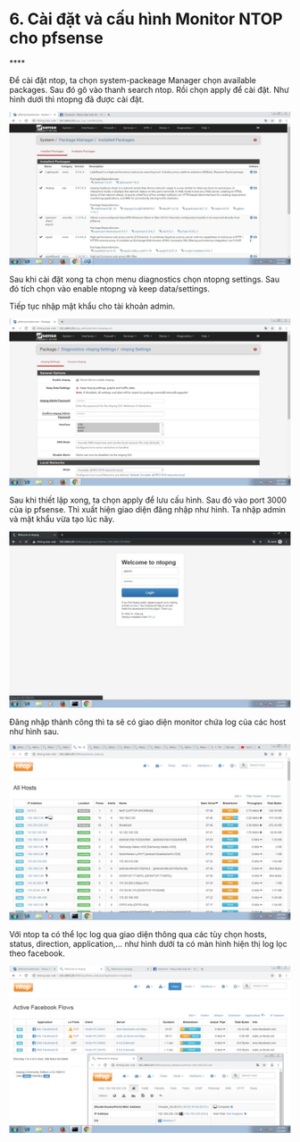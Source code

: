 # 6. Cài đặt và cấu hình Monitor NTOP cho pfsense

\*\*\*\*

Để cài đặt ntop, ta chọn system-packeage Manager chọn available packages. Sau đó gõ vào thanh search ntop. Rồi chọn apply để cài đặt. Như hình dưới thì ntopng đã được cài đặt.

![](.gitbook/assets/18.jpeg)

Sau khi cài đặt xong ta chọn menu diagnostics chọn ntopng settings. Sau đó tích chọn vào enable ntopng và keep data/settings.

Tiếp tục nhập mật khẩu cho tài khoản admin.

![](.gitbook/assets/19.jpeg)

Sau khi thiết lập xong, ta chọn apply để lưu cấu hình. Sau đó vào port 3000 của ip pfsense. Thì xuất hiện giao diện đăng nhập như hình. Ta nhập admin và mật khẩu vừa tạo lúc nãy.

![](.gitbook/assets/20.jpeg)

Đăng nhập thành công thì ta sẽ có giao diện monitor chứa log của các host như hình sau.

![](.gitbook/assets/21.jpeg)

Với ntop ta có thể lọc log qua giao diện thông qua các tùy chọn hosts, status, direction, application,… như hình dưới ta có màn hình hiện thị log lọc theo facebook.

![](.gitbook/assets/22.jpeg)



